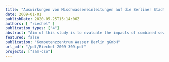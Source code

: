```yaml
---
title: "Auswirkungen von Mischwassereinleitungen auf die Berliner Stadtspree"
date: 2009-01-01
publishDate: 2020-05-25T15:14:06Z
authors: [ "riechel" ]
publication_types: ["4"]
abstract: "Aim of this study is to evaluate the impacts of combined sewer overflows (CSO) on the Berlin Spree focussing on the intermittent effects of oxygen depletion on the aquatic biocenosis. The investigation bases on a long series of measurements carried out by Berliner Wasserbetriebe and the Berlin Senate for Health, Environment and Consumer Protection."
featured: false
publication: "Kompetenzzentrum Wasser Berlin gGmbH"
url_pdf: "/pdf/Riechel-2009-309.pdf"
projects: ["sam-cso"]
---
```


